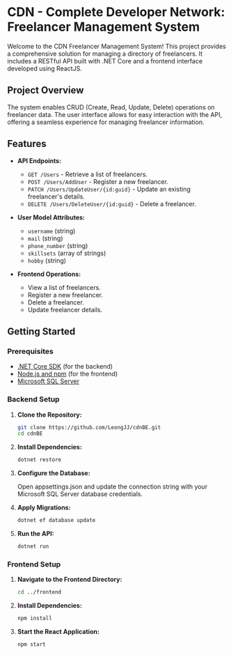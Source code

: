 # CDN - Complete Developer Network: Freelancer Management System

Welcome to the CDN Freelancer Management System! This project provides a comprehensive solution for managing a directory of freelancers. It includes a RESTful API built with .NET Core and a frontend interface developed using ReactJS.

## Project Overview

The system enables CRUD (Create, Read, Update, Delete) operations on freelancer data. The user interface allows for easy interaction with the API, offering a seamless experience for managing freelancer information.

## Features

- **API Endpoints:**
  - `GET /Users` - Retrieve a list of freelancers.
  - `POST /Users/AddUser` - Register a new freelancer.
  - `PATCH /Users/UpdateUser/{id:guid}` - Update an existing freelancer's details.
  - `DELETE /Users/DeleteUser/{id:guid}` - Delete a freelancer.

- **User Model Attributes:**
  - `username` (string)
  - `mail` (string)
  - `phone_number` (string)
  - `skillsets` (array of strings)
  - `hobby` (string)

- **Frontend Operations:**
  - View a list of freelancers.
  - Register a new freelancer.
  - Delete a freelancer.
  - Update freelancer details.

## Getting Started

### Prerequisites

- [.NET Core SDK](https://dotnet.microsoft.com/download) (for the backend)
- [Node.js and npm](https://nodejs.org/) (for the frontend)
- [Microsoft SQL Server](https://www.microsoft.com/en-us/sql-server)


### Backend Setup

1. **Clone the Repository:**

   ```bash
   git clone https://github.com/LeongJJ/cdnBE.git
   cd cdnBE

2. **Install Dependencies:**

   ```bash
   dotnet restore

3. **Configure the Database:**

   Open appsettings.json and update the connection string with your Microsoft SQL Server database credentials.

4. **Apply Migrations:**

   ```bash
   dotnet ef database update

5. **Run the API:**

   ```bash
   dotnet run

### Frontend Setup

1. **Navigate to the Frontend Directory:**

   ```bash
   cd ../frontend

2. **Install Dependencies:**

   ```bash
   npm install

3. **Start the React Application:**

   ```bash
   npm start
